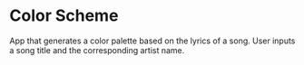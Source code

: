 # Color Scheme

App that generates a color palette based on the lyrics of a song.
User inputs a song title and the corresponding artist name.
